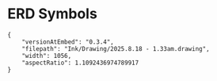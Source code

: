 # ERD Symbols

```handdrawn-ink
{
	"versionAtEmbed": "0.3.4",
	"filepath": "Ink/Drawing/2025.8.18 - 1.33am.drawing",
	"width": 1056,
	"aspectRatio": 1.1092436974789917
}
```
